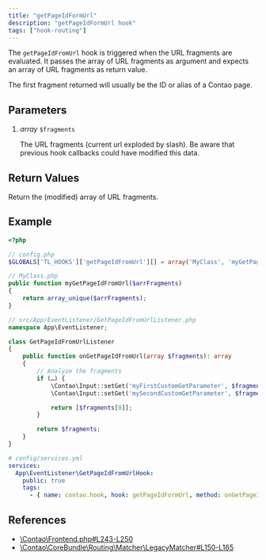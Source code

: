 ```yaml
---
title: "getPageIdFormUrl"
description: "getPageIdFormUrl hook"
tags: ["hook-routing"]
---
```


The `getPageIdFromUrl` hook is triggered when the URL fragments are evaluated.
It passes the array of URL fragments as argument and expects an array of URL
fragments as return value.

The first fragment returned will usually be the ID or alias of a Contao page.


## Parameters

1. *array* `$fragments`

    The URL fragments (current url exploded by slash). Be aware that previous hook
    callbacks could have modified this data.


## Return Values

Return the (modified) array of URL fragments.


## Example

```php
<?php

// config.php
$GLOBALS['TL_HOOKS']['getPageIdFromUrl'][] = array('MyClass', 'myGetPageIdFromUrl');

// MyClass.php
public function myGetPageIdFromUrl($arrFragments)
{
    return array_unique($arrFragments);
}
```

```php
// src/App/EventListener/GetPageIdFromUrlListener.php
namespace App\EventListener;

class GetPageIdFromUrlListener
{
    public function onGetPageIdFromUrl(array $fragments): array
    {
        // Analyze the fragments
        if (…) {
            \Contao\Input::setGet('myFirstCustomGetParameter', $fragments[1]);
            \Contao\Input::setGet('mySecondCustomGetParameter', $fragments[2]);

            return [$fragments[0]];
        }

        return $fragments;
    }
}
```

```yml
# config/services.yml
services:
  App\EventListener\GetPageIdFromUrlHook:
    public: true
    tags:
      - { name: contao.hook, hook: getPageIdFormUrl, method: onGetPageIdFromUrl }
```


## References

- [\Contao\Frontend.php#L243-L250](https://github.com/contao/contao/blob/4.7.6/core-bundle/src/Resources/contao/classes/Frontend.php#L243-L250)
- [\Contao\CoreBundle\Routing\Matcher\LegacyMatcher#L150-L165](https://github.com/contao/contao/blob/4.7.6/core-bundle/src/Routing/Matcher/LegacyMatcher.php#L150-L165)
